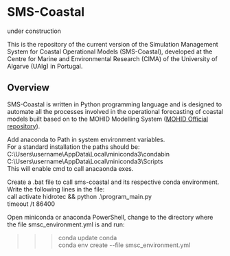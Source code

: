# SMS-Coastal

under construction

This is the repository of the current version of the Simulation Management System for Coastal Operational Models (SMS-Coastal), developed at the Centre for Marine and Environmental Research (CIMA) of the University of Algarve (UAlg) in Portugal.

## Overview

SMS-Coastal is written in Python programming language and is designed to automate all the processes involved in the operational forecasting of coastal models built based on to the MOHID Modelling System ([MOHID Official repository](https://github.com/Mohid-Water-Modelling-System/Mohid)).


Add anaconda to Path in system environment variables.  
For a standard installation the paths should be:  
C:\Users\username\AppData\Local\miniconda3\condabin  
C:\Users\username\AppData\Local\miniconda3\Scripts  
This will enable cmd to call anacaonda exes.  

Create a .bat file to call sms-coastal and its respective conda environment.  
Write the following lines in the file:  
call activate hidrotec && python .\program_main.py  
timeout /t 86400  

Open miniconda or anaconda PowerShell, change to the directory where the file smsc_environment.yml is and run:  
>>> conda update conda  
>>> conda env create --file smsc_environment.yml  
